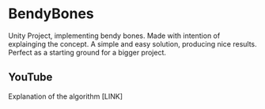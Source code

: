 # BendyBones
Unity Project, implementing bendy bones. Made with intention of explainging the concept.
A simple and easy solution, producing nice results.
Perfect as a starting ground for a bigger project.

## YouTube
Explanation of the algorithm
[LINK]
